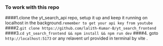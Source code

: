 ### To work with this repo 
####1.clone the yt_search_api repo, setup it up and keep it running on localhost in the background.`remember to get your api key from youtube`
####2.`git clone https://github.com/lalith-Kumar-B/yt_search_frontend`
####3.`cd yt_search_frontend && npm install && npm run dev`
####4. goto `http://localhost:5173` or any relavent url provided in terminal by vite .
